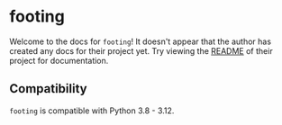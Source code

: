 # footing

Welcome to the docs for `footing`! It doesn't appear that the author has created any docs for their project yet. Try viewing the [README](https://github.com/Opus10/footing) of their project for documentation.

## Compatibility

`footing` is compatible with Python 3.8 - 3.12.
